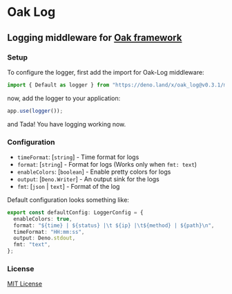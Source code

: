 # Oak Log

## Logging middleware for [Oak framework](https://deno.land/x/oak)

### Setup

To configure the logger, first add the import for Oak-Log middleware:

```typescript
import { Default as logger } from "https://deno.land/x/oak_log@v0.3.1/mod.ts";
```

now, add the logger to your application:

```typescript
app.use(logger());
```

and Tada! You have logging working now.

### Configuration

- `timeFormat`: [`string`] - Time format for logs
- `format`: [`string`] - Format for logs (Works only when `fmt: text`)
- `enableColors`: [`boolean`] - Enable pretty colors for logs
- `output`: [`Deno.Writer`] - An output sink for the logs
- `fmt`: [`json` | `text`] - Format of the log

Default configuration looks something like:

```typescript
export const defaultConfig: LoggerConfig = {
  enableColors: true,
  format: "${time} | ${status} |\t ${ip} |\t${method} | ${path}\n",
  timeFormat: "HH:mm:ss",
  output: Deno.stdout,
  fmt: "text",
};
```

### License

[MIT License](LICENSE)
